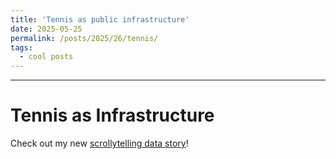 ```yaml
---
title: 'Tennis as public infrastructure'
date: 2025-05-25
permalink: /posts/2025/26/tennis/
tags:
  - cool posts
---
```


-----

# Tennis as Infrastructure

Check out my new [scrollytelling data story](https://deabardhoshi.github.io/tenniscourts/)!